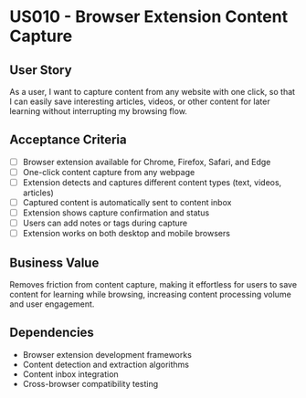 # US010 - Browser Extension Content Capture

## User Story

As a user, I want to capture content from any website with one click, so that I can easily save interesting articles, videos, or other content for later learning without interrupting my browsing flow.

## Acceptance Criteria

- [ ] Browser extension available for Chrome, Firefox, Safari, and Edge
- [ ] One-click content capture from any webpage
- [ ] Extension detects and captures different content types (text, videos, articles)
- [ ] Captured content is automatically sent to content inbox
- [ ] Extension shows capture confirmation and status
- [ ] Users can add notes or tags during capture
- [ ] Extension works on both desktop and mobile browsers

## Business Value

Removes friction from content capture, making it effortless for users to save content for learning while browsing, increasing content processing volume and user engagement.

## Dependencies

- Browser extension development frameworks
- Content detection and extraction algorithms
- Content inbox integration
- Cross-browser compatibility testing

